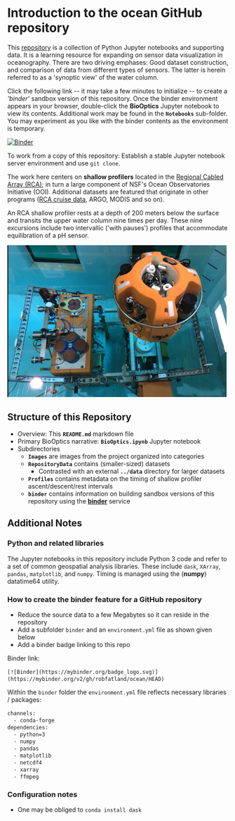 # Introduction to the **ocean** GitHub repository

This [repository](https://github.com/robfatland/ocean) is a collection of Python Jupyter notebooks and supporting data. 
It is a learning resource for expanding on sensor data visualization in oceanography. There are two
driving emphases: Good dataset construction, and comparison of data from different types of sensors.
The latter is herein referred to as a 'synoptic view' of the water column.


Click the following link -- it may take a few minutes to initialize -- to create a *'binder'* sandbox version
of this repository. Once the binder environment appears in your browser, double-click
the **BioOptics** Jupyter notebook to view its contents. Additional work may be found in the **`Notebooks`** sub-folder.
You may experiment as you like with the binder contents as the environment is temporary.


[![Binder](https://mybinder.org/badge_logo.svg)](https://mybinder.org/v2/gh/robfatland/ocean/HEAD)


To work from a copy of this repository: Establish a stable Jupyter notebook server environment 
and use `git clone`. 


The work here centers on **shallow profilers** located in the
[Regional Cabled Array (RCA)](https://interactiveoceans.washington.edu); 
in turn a large component of NSF's Ocean Observatories Initiative (OOI). 
Additional datasets are featured that originate in other programs 
([RCA cruise data](https://alfresco.oceanobservatories.org/), 
ARGO, 
MODIS and so on).


An RCA shallow profiler rests at a depth of 200 meters below the surface and transits the upper 
water column nine times per day. These nine excursions include two 
intervallic ('with pauses') profiles that accommodate equilibration of a pH sensor. 


<img src="https://github.com/robfatland/ocean/blob/main/Images/rca/shallow%20profiler%20platform%202%20OSB%20pool.png" alt="drawing" width="500"/>



## Structure of this Repository

- Overview: This **`README.md`** markdown file
- Primary BioOptics narrative: **`BioOptics.ipynb`** Jupyter notebook
- Subdirectories
    - **`Images`** are images from the project organized into categories
    - **`RepositoryData`** contains (smaller-sized) datasets
        - Contrasted with an external **`../data`** directory for larger datasets
    - **`Profiles`** contains metadata on the timing of shallow profiler ascent/descent/rest intervals
    - **`binder`** contains information on building sandbox versions of this repository using the [**binder**](https://mybinder.org) service


## Additional Notes


### Python and related libraries


The Jupyter notebooks in this repository include Python 3 code and refer to a set of common geospatial analysis libraries. These include
`dask`, `XArray`, `pandas`, `matplotlib`, and `numpy`. Timing is managed using the (**numpy**) datatime64 utility.



### How to create the binder feature for a GitHub repository


- Reduce the source data to a few Megabytes so it can reside in the repository
- Add a subfolder `binder` and an `environment.yml` file as shown given below
- Add a binder badge linking to this repo

Binder link: 

```
[![Binder](https://mybinder.org/badge_logo.svg)](https://mybinder.org/v2/gh/robfatland/ocean/HEAD)
```


Within the `binder` folder the `environment.yml` file reflects necessary libraries / packages: 


```
channels:
  - conda-forge
dependencies:
  - python=3
  - numpy
  - pandas
  - matplotlib
  - netcdf4
  - xarray
  - ffmpeg
```


### Configuration notes

* One may be obliged to `conda install dask`

